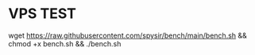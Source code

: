 # VPS TEST


wget https://raw.githubusercontent.com/spysir/bench/main/bench.sh && chmod +x bench.sh && ./bench.sh


